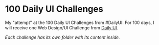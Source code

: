 # 100 Daily UI Challenges

My "attempt" at the 100 Daily UI Challenges from #DailyUI. For 100 days, I will receive one Web Design/UI Challenge from [Daily UI](https://www.dailyui.co/).


*Each challenge has its own folder with its content inside.*
